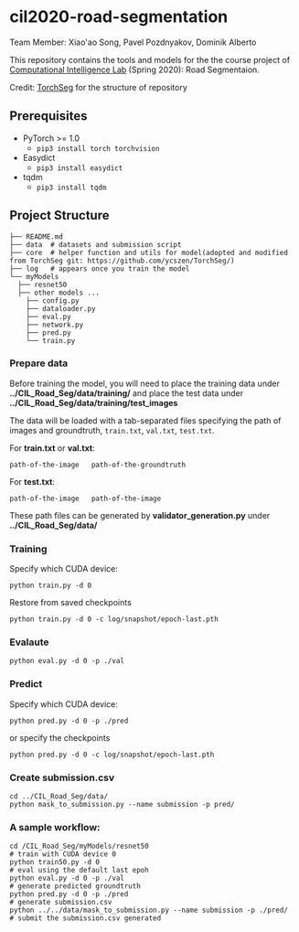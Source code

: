 # cil2020-road-segmentation

Team Member: Xiao'ao Song, Pavel Pozdnyakov, Dominik Alberto

This repository contains the tools and models for the the course project of 
[Computational Intelligence Lab](http://da.inf.ethz.ch/teaching/2020/CIL/) (Spring 2020): Road Segmentaion.

Credit: [TorchSeg](https://github.com/ycszen/TorchSeg/) for the structure of repository

## Prerequisites
- PyTorch >= 1.0
  - `pip3 install torch torchvision`
- Easydict
  - `pip3 install easydict`
- tqdm
  - `pip3 install tqdm`
  
## Project Structure

```shell
├── README.md
├── data  # datasets and submission script
├── core  # helper function and utils for model(adopted and modified from TorchSeg git: https://github.com/ycszen/TorchSeg/)
├── log   # appears once you train the model
└── myModels
  ├── resnet50
  ├── other models ...
    ├── config.py
    ├── dataloader.py
    ├── eval.py
    ├── network.py
    ├── pred.py
    └── train.py
```

### Prepare data
Before training the model, you will need to place the training data under **../CIL_Road_Seg/data/training/** and place the test data under **../CIL_Road_Seg/data/training/test_images**

The data will be loaded with a tab-separated files specifying the path of images and groundtruth, `train.txt`, `val.txt`, `test.txt`.

For **train.txt** or **val.txt**:

```shell
path-of-the-image   path-of-the-groundtruth
```

For **test.txt**:

```shell
path-of-the-image   path-of-the-image
```

These path files can be generated by **validator_generation.py**  under **../CIL_Road_Seg/data/**

### Training
Specify which CUDA device:
```shell
python train.py -d 0
```
Restore from saved checkpoints

```shell
python train.py -d 0 -c log/snapshot/epoch-last.pth
```
### Evalaute

```shell
python eval.py -d 0 -p ./val
```
### Predict
Specify which CUDA device:

```shell
python pred.py -d 0 -p ./pred
```
or specify the checkpoints
```shell
python pred.py -d 0 -c log/snapshot/epoch-last.pth
```
### Create submission.csv

```shell
cd ../CIL_Road_Seg/data/
python mask_to_submission.py --name submission -p pred/
```
 
### A sample workflow:

```shell
cd /CIL_Road_Seg/myModels/resnet50
# train with CUDA device 0
python train50.py -d 0
# eval using the default last epoh
python eval.py -d 0 -p ./val
# generate predicted groundtruth
python pred.py -d 0 -p ./pred
# generate submission.csv
python ../../data/mask_to_submission.py --name submission -p ./pred/
# submit the submission.csv generated
```

